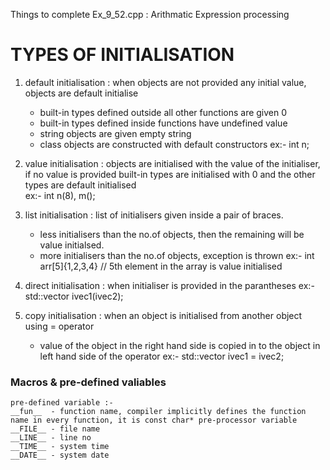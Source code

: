 Things to complete
    Ex_9_52.cpp : Arithmatic Expression processing

# TYPES OF INITIALISATION
1) default initialisation : when objects are not provided any initial value, objects are default initialise
    * built-in types defined outside all other functions are given 0
    * built-in types defined inside functions have undefined value
    * string objects are given empty string
    * class objects are constructed with default constructors
    ex:- int n;

2) value initialisation : objects are initialised with the value of the initialiser, if no value is provided built-in types are initialised with 0 and the other types are default initialised   
    ex:- int n(8), m();

3) list initialisation : list of initialisers given inside a pair of braces.
    - less initialisers than the no.of objects, then the remaining will be value initialsed.
    - more initialisers than the no.of objects, exception is thrown
    ex:- int arr[5]{1,2,3,4}   // 5th element in the array is value initialised

4) direct initialisation : when initialiser is provided in the parantheses 
    ex:- std::vector<int> ivec1(ivec2);

5) copy initialisation : when an object is initialised from another object using = operator
    - value of the object in the right hand side is copied in to the object in left hand side of the operator
    ex:- std::vector<int> ivec1 = ivec2;


### Macros & pre-defined valiables
    pre-defined variable :-
    __fun__  - function name, compiler implicitly defines the function name in every function, it is const char* pre-processor variable
    __FILE__ - file name 
    __LINE__ - line no 
    __TIME__ - system time
    __DATE__ - system date